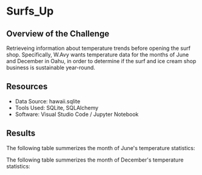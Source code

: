 # Surfs_Up

## Overview of the Challenge

Retrieveing information about temperature trends before opening the surf shop. Specifically, W.Avy wants temperature data for the months of June and December in Oahu, in order to determine if the surf and ice cream shop business is sustainable year-round.

## Resources 

* Data Source: hawaii.sqlite
* Tools Used: SQLite, SQLAlchemy 
* Software: Visual Studio Code / Jupyter Notebook

## Results

The following table summerizes the month of June's temperature statistics:


The following table summerizes the month of December's temperature statistics:
